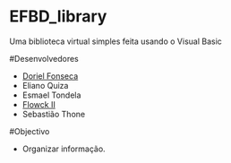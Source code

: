 EFBD_library
============

Uma biblioteca virtual simples feita usando o Visual Basic

#Desenvolvedores

* [Doriel Fonseca](https://github.com/doriel "Doriel")
*  Eliano Quiza
*  Esmael Tondela
* [Flowck II](https://github.com/Flowck "Flowck II")
*  Sebastião Thone



#Objectivo
* Organizar informação. 

    

